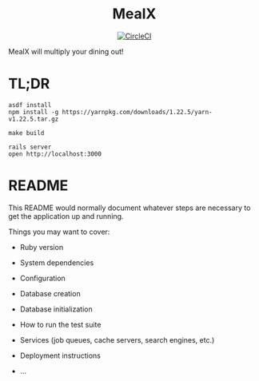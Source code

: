 <h1 align="center">MealX</h1>

<div align="center">

[![CircleCI](https://circleci.com/gh/failure-driven/mealx.svg?style=svg)](https://circleci.com/gh/failure-driven/mealx)

</div>

MealX will multiply your dining out!

# TL;DR

```
asdf install
npm install -g https://yarnpkg.com/downloads/1.22.5/yarn-v1.22.5.tar.gz

make build

rails server
open http://localhost:3000
```
# README

This README would normally document whatever steps are necessary to get the
application up and running.

Things you may want to cover:

* Ruby version

* System dependencies

* Configuration

* Database creation

* Database initialization

* How to run the test suite

* Services (job queues, cache servers, search engines, etc.)

* Deployment instructions

* ...
